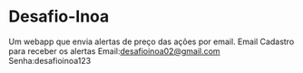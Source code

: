 # Desafio-Inoa
Um webapp que envia alertas de preço das ações por email.
Email Cadastro para receber os alertas
Email:desafioinoa02@gmail.com
Senha:desafioinoa123
